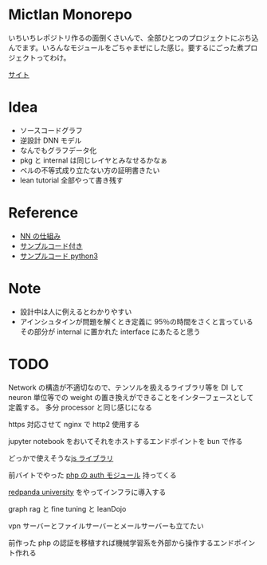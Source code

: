 # Mictlan Monorepo

いちいちレポジトリ作るの面倒くさいんで、全部ひとつのプロジェクトにぶち込んでます。いろんなモジュールをごちゃまぜにした感じ。要するにごった煮プロジェクトってわけ。

[サイト](https://mictlan.share.zrok.io/phpdemo/index.php)

# Idea

- ソースコードグラフ
- 逆設計 DNN モデル
- なんでもグラフデータ化
- pkg と internal は同じレイヤとみなせるかなぁ
- ベルの不等式成り立たない方の証明書きたい
- lean tutorial 全部やって書き残す

# Reference

- [NN の仕組み](https://www.3blue1brown.com/topics/neural-networks)
- [サンプルコード付き](http://neuralnetworksanddeeplearning.com/chap1.html)
- [サンプルコード python3](https://github.com/unexploredtest/neural-networks-and-deep-learning)

# Note

- 設計中は人に例えるとわかりやすい
- アインシュタインが問題を解くとき定義に 95％の時間をさくと言っている
  その部分が internal に置かれた interface にあたると思う

# TODO

Network の構造が不適切なので、テンソルを扱えるライブラリ等を DI して
neuron 単位等での weight の置き換えができることをインターフェースとして定義する。
多分 processor と同じ感じになる

https 対応させて nginx で http2 使用する

jupyter notebook をおいてそれをホストするエンドポイントを bun で作る

どっかで使えそうな[js ライブラリ](https://github.com/statelyai/xstate)

前バイトでやった [php の auth モジュール](https://github.com/SpicyIslandFruits/koemade) 持ってくる

[redpanda university](https://university.redpanda.com/) をやってインフラに導入する

graph rag と fine tuning と leanDojo

vpn サーバーとファイルサーバーとメールサーバーも立てたい

前作った php の認証を移植すれば機械学習系を外部から操作するエンドポイント作れる

